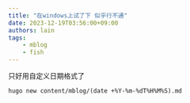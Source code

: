 ```yaml
---
title: "在windows上试了下 似乎行不通"
date: 2023-12-19T03:56:00+09:00
authors: lain
tags:
    - mblog
    - fish
---
```

只好用自定义日期格式了

```
hugo new content/mblog/(date +%Y-%m-%dT%H%M%S).md
```

